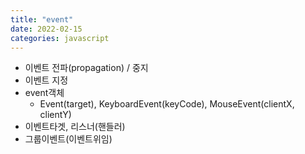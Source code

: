 ```yaml
---
title: "event"
date: 2022-02-15
categories: javascript  
---
```


* 이벤트 전파(propagation)  / 중지
* 이벤트 지정
* event객체
  * Event(target),  KeyboardEvent(keyCode), MouseEvent(clientX, clientY)
* 이벤트타겟, 리스너(핸들러)
* 그룹이벤트(이벤트위임)